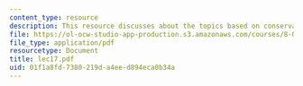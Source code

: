```yaml
---
content_type: resource
description: This resource discusses about the topics based on conservation of momentum.
file: https://ol-ocw-studio-app-production.s3.amazonaws.com/courses/8-01l-physics-i-classical-mechanics-fall-2005/01f1a8fd7380219da4eed894eca0b34a_lec17.pdf
file_type: application/pdf
resourcetype: Document
title: lec17.pdf
uid: 01f1a8fd-7380-219d-a4ee-d894eca0b34a
---
```

